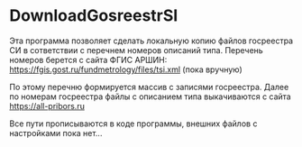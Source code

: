 # DownloadGosreestrSI
Эта программа позволяет сделать локальную копию файлов госреестра СИ в сответствии с перечнем номеров описаний типа. 
Перечень номеров берется с сайта ФГИС АРШИН: https://fgis.gost.ru/fundmetrology/files/tsi.xml (пока вручную)

По этому перечню формируется массив с записями госреестра.
Далее по номерам госреестра файлы с описанием типа выкачиваются с сайта https://all-pribors.ru

Все пути прописываются в коде программы, внешних файлов с настройками пока нет...
